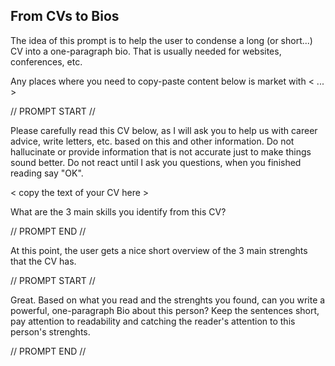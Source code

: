 ## From CVs to Bios

The idea of this prompt is to help the user to condense a long (or short...) CV into a one-paragraph bio. That is usually needed for websites, conferences, etc.

Any places where you need to copy-paste content below is market with < ... >

// PROMPT START //

Please carefully read this CV below, as I will ask you to help us with career advice, write letters, etc. based on this and other information. 
Do not hallucinate or provide information that is not accurate just to make things sound better. Do not react until I ask you questions, 
when you finished reading say "OK".

< copy the text of your CV here >

What are the 3 main skills you identify from this CV?

// PROMPT END //

At this point, the user gets a nice short overview of the 3 main strenghts that the CV has. 

// PROMPT START //

Great. Based on what you read and the strenghts you found, can you write a powerful, one-paragraph Bio about this person? Keep the sentences short,
pay attention to readability and catching the reader's attention to this person's strenghts.

// PROMPT END //



